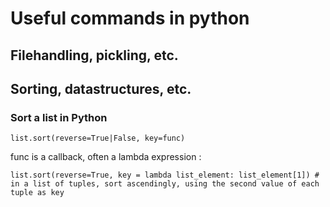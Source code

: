 # Useful commands in python

## Filehandling, pickling, etc.

## Sorting, datastructures, etc.

### Sort a list in Python
```
list.sort(reverse=True|False, key=func)
```
func is a callback, often a lambda expression :
```
list.sort(reverse=True, key = lambda list_element: list_element[1]) # in a list of tuples, sort ascendingly, using the second value of each tuple as key 
```
